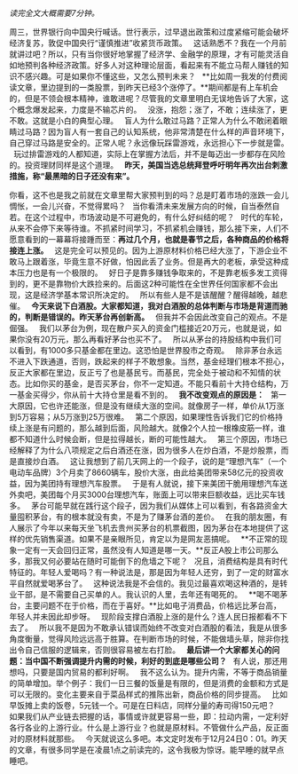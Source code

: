 *读完全文大概需要7分钟。*  
  
  
周三，世界银行向中国央行喊话。世行表示，过早退出政策和过度紧缩可能会破坏经济复苏，敦促中国央行“谨慎推进”收紧货币政策。
 
这话熟悉不？我在一个月前就讲过吧？所以，只有当你很好地掌握了经济学、金融学的原理，才有可能灵活自如地预判各种经济政策。好多人对这种理论层面，看起来有不能立马帮人赚钱的知识不感兴趣。可是如果你不懂这些，又怎么预判未来？
 
**比如周一我发的付费阅读文章，里边提到的一类股票，到昨天已经3个涨停了。**期间都是有上车机会的，但是不领会根本精神，谁敢进呢？尽管我的文章里明白无误地告诉了大家，这个概念爆发起来，力度是不输芯片的。
 
没涨，抱怨；涨了，不敢；连续涨了，更不敢。这就是小白的典型心理。
 
盲人为什么敢过马路？正常人为什么不敢闭着眼睛过马路？因为盲人有一套自己的认知系统，他非常清楚在什么样的声音环境下，自己穿过马路是安全的。正常人呢？永远像玩踩雷游戏，永远担心下一步就是雷。
 
玩过排雷游戏的人都知道，实际上在掌握方法后，并不是每迈出一步都存在风险的。投资理财同样是这个道理。
 
**昨天，美国当选总统拜登呼吁明年再次出台刺激措施，称“最黑暗的日子还没有来”。**
  
你看，这不也是我之前就在文章里帮大家预判到的吗？总是盯着市场的涨跌一会儿惆怅，一会儿兴奋，不觉得累吗？
 
当你看清未来发展方向的时候，自当泰然自若。在这个过程中，市场波动是不可避免的，有什么好纠结的呢？
 
时代的车轮，从来不会停下来等待谁。不抓紧时间学习，不抓紧机会赚钱，那么接下来，人们不愿意看到的一幕幕将接踵而至：**再过几个月，也就是春节之后，各种商品的价格将接连上涨。**
 
这是完全可以预见的。因为上游原材料价格已经大涨了，下游企业不敢马上跟着涨，毕竟生意不好做，怕因此丢了业务。但是再大的老板，承受这种成本压力也是有一个极限的。
 
好日子是靠多赚钱争取来的，不是靠老板多发工资得到的，更不是靠物价大跌捡来的。后面这2种可能性在全世界任何国家都不会出现，这是经济学基本常识所决定的。
 
所以有些人是不是该醒醒？醒得越晚，越悲催。
 
**今天来说下白酒股。大家都知道，我对白酒股的总体判断与市场是背道而驰的，判断是错误的。昨天茅台再创新高。**
 
但我并不会因此改变自己的观点。不是倔强。
 
我们以茅台为例，现在散户买入的资金门槛接近20万元，也就是说，如果你没有20万元，那么再看好茅台也买不了。
 
所以从茅台的持股结构中我们可以看到，有1000多只基金都在里边。这恐怕是世界股市之奇观。
 
除非茅台永远不进入下跌通道，否则，跌起来的样子不敢想象。当然，基金经理们根本不担心，反正大家都在里边，反正亏了也是基民亏。而基民，完全处于被动和不知情的状态。比如你买的基金，是否买茅台，你不一定知道。不能只看前十大持仓结构，万一基金买得少，你从前十大持仓里是看不到的。
 
**我不改变观点的原因是：**
 
第一大原因，它也许还能涨，但是没有继续大涨的空间。就像房子一样，单价从1万涨到5万容易；从5万涨到25万很难。
 
第二个原因，如果理性告诉我们它的价格持续上涨是有问题的，那么越到后面，风险越大。就像2个人拉一根橡皮筋一样，谁都不知道什么时候会断，但是拉得越长，断的可能性越大。
 
第三个原因，市场已经解释了为什么八项规定之后白酒还在涨，因为很多人在炒白酒，不是炒股票，而是直接炒白酒。
 
这让我想到了前几天网上的一个段子，说的是“理想汽车”（一个电动车品牌）3个月卖了8660辆车，股价大涨，由此给美团带来58亿元的投资收益，因为美团持有理想汽车股票。
 
于是有人就说，接下来美团干脆用理想汽车送外卖吧，美团每个月买3000台理想汽车，账面上可以带来巨额收益，远比买车钱多。
 
茅台可能早就在践行这个段子，因为我们从媒体上可以看到，有各路资金大量囤积茅台，有的根本就没有卖，不是为了赚茅台酒的差价。
 
在我的朋友圈，有人展示了今年以来每天坐飞机去贵州买茅台的机票截图，因为茅台在本地提供了这样的优先销售渠道。如果不是亲眼所见，肯定以为是网友恶搞呢。
 
**不正常的现象一定有一天会回归正常，虽然没有人知道是哪一天。**反正A股上市公司那么多，那我又何必要站在随时可能倒下的危墙之下呢？
 
况且，消费结构是具有时代特征的。年轻人爱喝吗？有一种说法是，那是因为年轻人还穷，到了一定的财富水平自然就爱喝茅台了。
 
这种说法我是不会信的。我见过最喜欢喝这种酒的，是转业干部，是不需要自己买单的人。我认识的人里，去年还有喝死的。
 
**喝不喝茅台，主要问题不在于价格，而在于喜好。**比如电子消费品，价格远比茅台高，年轻人并未因此却步呀。
 
现阶段支撑白酒股上涨的是什么？连人民日报都看不下去了。
 
所以我不是因为不敢承认错误而始终不改变对白酒股的看法，我是从很多角度衡量，觉得风险远远高于胜算。在判断市场的时候，不能做墙头草，除非你找出令自己信服的逻辑来，否则很容易被左右打脸。
 
**最后讲一个大家都关心的问题：当中国不断强调提升内需的时候，利好的到底是哪些公司？**
 
有人说，那还用想吗，只要是国内贸易的都利好啊。
 
我不这么认为。提升内需，不等于商品销量的简单增加。举个例子：我们一日三餐的饭量是有限的，但是消费的金额和方式是可以无限的。变化主要来自于菜品样式的推陈出新，商品价格的同步提高。
 
比如早饭摊上卖的饭卷，5元钱一个。可是在日料店，同样分量的寿司得150元吧？
 
如果我们从产业链去把握的话，事情或许就更容易一些，即：拉动内需，一定利好各行各业的上游行业。什么是上游行业？也就是原材料。不管做什么产品，反正面对的原材料就那些。
 
今天就说这么多吧。本文定时发布于12月24日0：01。昨天的文章，有很多同学是在凌晨1点之前读完的，这令我极为惊讶。能早睡的就早点睡吧。
